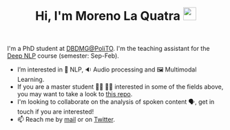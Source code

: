 <h1 align="center">
Hi, I'm Moreno La Quatra
  <img src="https://media.giphy.com/media/hvRJCLFzcasrR4ia7z/giphy.gif" width="30"></h1>
<br/>

I'm a PhD student at [DBDMG@PoliTO](https://dbdmg.polito.it/dbdmg_web/). I'm the teaching assistant for the [Deep NLP](https://github.com/MorenoLaQuatra/DeepNLP) course (semester: Sep-Feb).

- I’m interested in 📝 NLP, 🔉 Audio processing and 🖼️ Multimodal Learning.
- If you are a master student 👨‍🎓 👩‍🎓 interested in some of the fields above, you may want to take a look to [this repo](https://github.com/MorenoLaQuatra/MTI-polito).
- I'm looking to collaborate on the analysis of spoken content 🗣️, get in touch if you are interested!
- 📫 Reach me by [mail](moreno.laquatra@polito.it) or on [Twitter](https://twitter.com/morenolaquatra).

<!---
MorenoLaQuatra/MorenoLaQuatra is a ✨ special ✨ repository because its `README.md` (this file) appears on your GitHub profile.
You can click the Preview link to take a look at your changes.
--->
